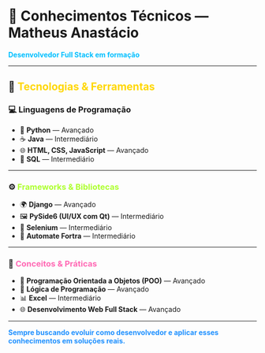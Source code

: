 # 🧠 Conhecimentos Técnicos — Matheus Anastácio

<p><strong><span style="color:#00bfff">Desenvolvedor Full Stack em formação</span></strong></p>

---

## 🔧 <span style="color:#FFD700">Tecnologias & Ferramentas</span>

### 💻 Linguagens de Programação
- 🐍 **Python** — Avançado
- ☕ **Java** — Intermediário
- 🌐 **HTML, CSS, JavaScript** — Avançado
- 🐘 **SQL** — Intermediário

---

### ⚙️ <span style="color:#ADFF2F">Frameworks & Bibliotecas</span>
- 🌍 **Django** — Avançado  
- 🖼️ **PySide6 (UI/UX com Qt)** — Intermediário  
- 🤖 **Selenium** — Intermediário  
- 🏢 **Automate Fortra** — Intermediário

---

### 🧩 <span style="color:#FF69B4">Conceitos & Práticas</span>
- 🔁 **Programação Orientada a Objetos (POO)** — Avançado  
- 🧠 **Lógica de Programação** — Avançado  
- 📊 **Excel** — Intermediário  
- 🌐 **Desenvolvimento Web Full Stack** — Avançado

---

<p><strong><span style="color:#1E90FF">Sempre buscando evoluir como desenvolvedor e aplicar esses conhecimentos em soluções reais.</span></strong></p>
